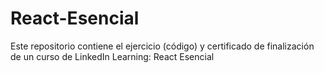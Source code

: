 # React-Esencial
Este repositorio contiene el ejercicio (código) y certificado de finalización de un curso de LinkedIn Learning: React Esencial
